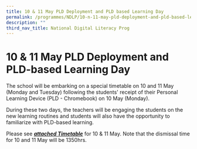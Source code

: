```yaml
---
title: 10 & 11 May PLD Deployment and PLD based Learning Day
permalink: /programmes/NDLP/10-n-11-may-pld-deployment-and-pld-based-learning-day/
description: ""
third_nav_title: National Digital Literacy Prog
---
```


# **10 & 11 May PLD Deployment and PLD-based Learning Day**

  
The school will be embarking on a special timetable on 10 and 11 May (Monday and Tuesday) following the students' receipt of their Personal Learning Device (PLD - Chromebook) on 10 May (Monday).  
  
During these two days, the teachers will be engaging the students on the new learning routines and students will also have the opportunity to familiarize with PLD-based learning.  
  
Please see [_**attached Timetable**_](/files/Timetable%20-%2010%20%2011%20May.pdf) for 10 & 11 May. Note that the dismissal time for 10 and 11 May will be 1350hrs.